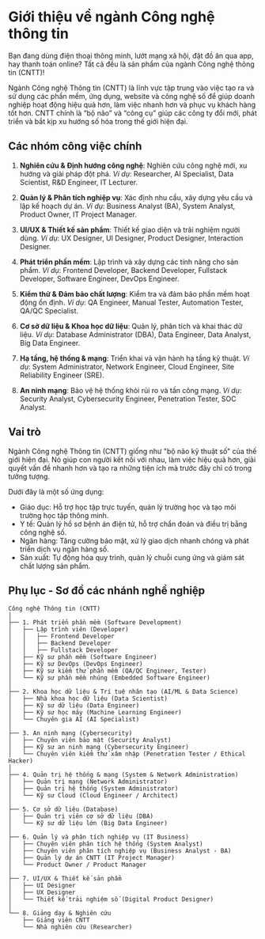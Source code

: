 # Giới thiệu về ngành Công nghệ thông tin

Bạn đang dùng điện thoại thông minh, lướt mạng xã hội, đặt đồ ăn qua app, hay thanh toán online? Tất cả đều là sản phẩm của ngành Công nghệ thông tin (CNTT)!

Ngành Công nghệ Thông tin (CNTT) là lĩnh vực tập trung vào việc tạo ra và sử dụng các phần mềm, ứng dụng, website và công nghệ số để giúp doanh nghiệp hoạt động hiệu quả hơn, làm việc nhanh hơn và phục vụ khách hàng tốt hơn. CNTT chính là “bộ não” và “công cụ” giúp các công ty đổi mới, phát triển và bắt kịp xu hướng số hóa trong thế giới hiện đại.

## Các nhóm công việc chính

1. **Nghiên cứu & Định hướng công nghệ**:
   Nghiên cứu công nghệ mới, xu hướng và giải pháp đột phá.
   *Ví dụ*: Researcher, AI Specialist, Data Scientist, R&D Engineer, IT Lecturer.

2. **Quản lý & Phân tích nghiệp vụ**:
   Xác định nhu cầu, xây dựng yêu cầu và lập kế hoạch dự án.
   *Ví dụ*: Business Analyst (BA), System Analyst, Product Owner, IT Project Manager.

3. **UI/UX & Thiết kế sản phẩm**:
   Thiết kế giao diện và trải nghiệm người dùng.
   *Ví dụ*: UX Designer, UI Designer, Product Designer, Interaction Designer.

4. **Phát triển phần mềm**:
   Lập trình và xây dựng các tính năng cho sản phẩm.
   *Ví dụ*: Frontend Developer, Backend Developer, Fullstack Developer, Software Engineer, DevOps Engineer.

5. **Kiểm thử & Đảm bảo chất lượng**:
   Kiểm tra và đảm bảo phần mềm hoạt động ổn định.
   *Ví dụ*: QA Engineer, Manual Tester, Automation Tester, QA/QC Specialist.

6. **Cơ sở dữ liệu & Khoa học dữ liệu**:
   Quản lý, phân tích và khai thác dữ liệu.
   *Ví dụ*: Database Administrator (DBA), Data Engineer, Data Analyst, Big Data Engineer.

7. **Hạ tầng, hệ thống & mạng**:
   Triển khai và vận hành hạ tầng kỹ thuật.
   *Ví dụ*: System Administrator, Network Engineer, Cloud Engineer, Site Reliability Engineer (SRE).

8. **An ninh mạng**:
   Bảo vệ hệ thống khỏi rủi ro và tấn công mạng.
   *Ví dụ*: Security Analyst, Cybersecurity Engineer, Penetration Tester, SOC Analyst.


## Vai trò

Ngành Công nghệ Thông tin (CNTT) giống như "bộ não kỹ thuật số" của thế giới hiện đại. Nó giúp con người kết nối với nhau, làm việc hiệu quả hơn, giải quyết vấn đề nhanh hơn và tạo ra những tiện ích mà trước đây chỉ có trong tưởng tượng.

Dưới đây là một số ứng dụng:

- Giáo dục: Hỗ trợ học tập trực tuyến, quản lý trường học và tạo môi trường học tập thông minh.
- Y tế: Quản lý hồ sơ bệnh án điện tử, hỗ trợ chẩn đoán và điều trị bằng công nghệ số.
- Ngân hàng: Tăng cường bảo mật, xử lý giao dịch nhanh chóng và phát triển dịch vụ ngân hàng số.
- Sản xuất: Tự động hóa quy trình, quản lý chuỗi cung ứng và giám sát chất lượng sản phẩm.

## Phụ lục - Sơ đồ các nhánh nghề nghiệp

```
Công nghệ Thông tin (CNTT)
│
├── 1. Phát triển phần mềm (Software Development)
│   ├── Lập trình viên (Developer)
│   │   ├── Frontend Developer
│   │   ├── Backend Developer
│   │   ├── Fullstack Developer
│   ├── Kỹ sư phần mềm (Software Engineer)
│   ├── Kỹ sư DevOps (DevOps Engineer)
│   ├── Kỹ sư kiểm thử phần mềm (QA/QC Engineer, Tester)
│   └── Kỹ sư phần mềm nhúng (Embedded Software Engineer)
│
├── 2. Khoa học dữ liệu & Trí tuệ nhân tạo (AI/ML & Data Science)
│   ├── Nhà khoa học dữ liệu (Data Scientist)
│   ├── Kỹ sư dữ liệu (Data Engineer)
│   ├── Kỹ sư học máy (Machine Learning Engineer)
│   └── Chuyên gia AI (AI Specialist)
│
├── 3. An ninh mạng (Cybersecurity)
│   ├── Chuyên viên bảo mật (Security Analyst)
│   ├── Kỹ sư an ninh mạng (Cybersecurity Engineer)
│   └── Chuyên viên kiểm thử xâm nhập (Penetration Tester / Ethical Hacker)
│
├── 4. Quản trị hệ thống & mạng (System & Network Administration)
│   ├── Quản trị mạng (Network Administrator)
│   ├── Quản trị hệ thống (System Administrator)
│   └── Kỹ sư Cloud (Cloud Engineer / Architect)
│
├── 5. Cơ sở dữ liệu (Database)
│   ├── Quản trị viên cơ sở dữ liệu (DBA)
│   └── Kỹ sư dữ liệu lớn (Big Data Engineer)
│
├── 6. Quản lý và phân tích nghiệp vụ (IT Business)
│   ├── Chuyên viên phân tích hệ thống (System Analyst)
│   ├── Chuyên viên phân tích nghiệp vụ (Business Analyst - BA)
│   ├── Quản lý dự án CNTT (IT Project Manager)
│   └── Product Owner / Product Manager
│
├── 7. UI/UX & Thiết kế sản phẩm
│   ├── UI Designer
│   ├── UX Designer
│   └── Thiết kế trải nghiệm số (Digital Product Designer)
│
└── 8. Giảng dạy & Nghiên cứu
    ├── Giảng viên CNTT
    └── Nhà nghiên cứu (Researcher)
```
